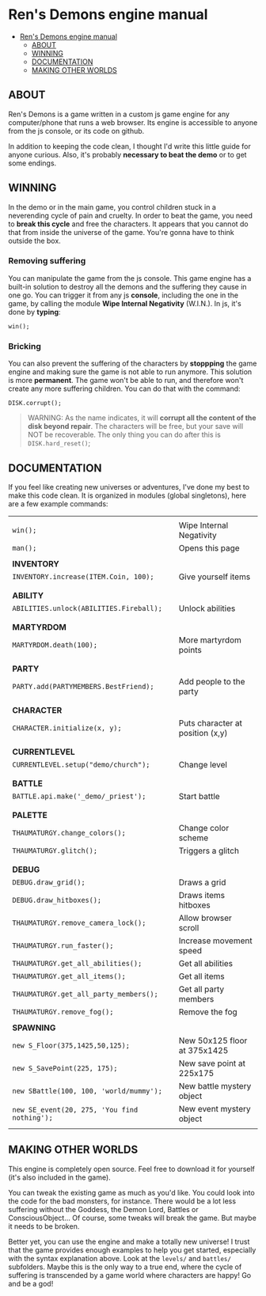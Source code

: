 # Ren's Demons engine manual

- [Ren's Demons engine manual](#ren-s-demons-engine-manual)
  * [ABOUT](#ABOUT)
  * [WINNING](#WINNING)
  * [DOCUMENTATION](#DOCUMENTATION)
  * [MAKING OTHER WORLDS](#MAKING-OTHER-WORLDS)

## ABOUT

Ren's Demons is a game written in a custom js game engine for any computer/phone that runs a web browser. Its engine is accessible to anyone from the js console, or its code on github.

In addition to keeping the code clean, I thought I'd write this little guide for anyone curious. Also, it's probably **necessary to beat the demo** or to get some endings.

## WINNING

In the demo or in the main game, you control children stuck in a neverending cycle of pain and cruelty. In order to beat the game, you need to **break this cycle** and free the characters. It appears that you cannot do that from inside the universe of the game. You're gonna have to think outside the box.

### Removing suffering

You can manipulate the game from the js console. This game engine has a built-in solution to destroy all the demons and the suffering they cause in one go. You can trigger it from any js **console**, including the one in the game, by calling the module **Wipe Internal Negativity** (W.I.N.). In js, it's done by **typing**:

`win();`

### Bricking

You can also prevent the suffering of the characters by **stoppping** the game engine and making sure the game is not able to run anymore. This solution is more **permanent**. The game won't be able to run, and therefore won't create any more suffering children. You can do that with the command:

`DISK.corrupt();`

> WARNING: As the name indicates, it will **corrupt all the content of the disk beyond repair**. The characters will be free, but your save will NOT be recoverable. The only thing you can do after this is `DISK.hard_reset()`;

## DOCUMENTATION

If you feel like creating new universes or adventures, I've done my best to make this code clean. It is organized in modules (global singletons), here are a few example commands:

|                                               |                                   |
|-----------------------------------------------|-----------------------------------|
|                                               |                                   |
| `win();`                                      | Wipe Internal Negativity          |
| `man();`                                      | Opens this page                   |
|                                               |                                   |
| **INVENTORY**                                 |                                   |
| `INVENTORY.increase(ITEM.Coin, 100);`         | Give yourself items               |
|                                               |                                   |
|                                               |                                   |
| **ABILITY**                                   |                                   |
| `ABILITIES.unlock(ABILITIES.Fireball);`       | Unlock abilities                  |
|                                               |                                   |
|                                               |                                   |
| **MARTYRDOM**                                 |                                   |
| `MARTYRDOM.death(100);`                       | More martyrdom points             |
|                                               |                                   |
|                                               |                                   |
| **PARTY**                                     |                                   |
| `PARTY.add(PARTYMEMBERS.BestFriend);`         | Add people to the party           |
|                                               |                                   |
|                                               |                                   |
| **CHARACTER**                                 |                                   |
| `CHARACTER.initialize(x, y);`                 | Puts character at position (x,y)  |
|                                               |                                   |
|                                               |                                   |
| **CURRENTLEVEL**                              |                                   |
| `CURRENTLEVEL.setup("demo/church");`          | Change level                      |
|                                               |                                   |
|                                               |                                   |
| **BATTLE**                                    |                                   |
| `BATTLE.api.make('_demo/_priest');`           | Start battle                      |
|                                               |                                   |
|                                               |                                   |
| **PALETTE**                                   |                                   |
| `THAUMATURGY.change_colors();`                | Change color scheme               |
| `THAUMATURGY.glitch();`                       | Triggers a glitch                 |
|                                               |                                   |
|                                               |                                   |
| **DEBUG**                                     |                                   |
| `DEBUG.draw_grid();`                          | Draws a grid                      |
| `DEBUG.draw_hitboxes();`                      | Draws items hitboxes              |
| `THAUMATURGY.remove_camera_lock();`           | Allow browser scroll              |
| `THAUMATURGY.run_faster();`                   | Increase movement speed           |
| `THAUMATURGY.get_all_abilities();`            | Get all abilities                 |
| `THAUMATURGY.get_all_items();`                | Get all items                     |
| `THAUMATURGY.get_all_party_members();`        | Get all party members             |
| `THAUMATURGY.remove_fog();`                   | Remove the fog                    |
|                                               |                                   |
| **SPAWNING**                                  |                                   |
| `new S_Floor(375,1425,50,125);`               | New 50x125 floor at 375x1425      |
| `new S_SavePoint(225, 175);`                  | New save point at 225x175         |
| `new SBattle(100, 100, 'world/mummy');`       | New battle mystery object         |
| `new SE_event(20, 275, 'You find nothing');`  | New event mystery object          |
|                                               |                                   |

## MAKING OTHER WORLDS

This engine is completely open source. Feel free to download it for yourself (it's also included in the game).

You can tweak the existing game as much as you'd like. You could look into the code for the bad monsters, for instance. There would be a lot less suffering without the Goddess, the Demon Lord, Battles or ConsciousObject... Of course, some tweaks will break the game. But maybe it needs to be broken.

Better yet, you can use the engine and make a totally new universe! I trust that the game provides enough examples to help you get started, especially with the syntax explanation above. Look at the `levels/` and `battles/` subfolders. Maybe this is the only way to a true end, where the cycle of suffering is transcended by a game world where characters are happy! Go and be a god!
